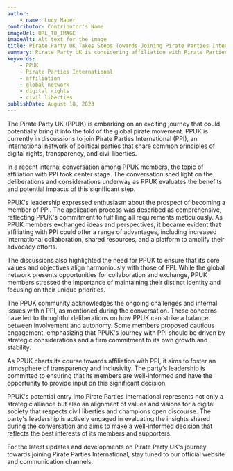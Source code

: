 ```yaml
---
author: 
    - name: Lucy Maber
contributor: Contributor's Name
imageUrl: URL_TO_IMAGE
imageAlt: Alt text for the image
title: Pirate Party UK Takes Steps Towards Joining Pirate Parties International
summary: Pirate Party UK is considering affiliation with Pirate Parties International, exploring potential benefits and impacts.
keywords:
    - PPUK
    - Pirate Parties International
    - affiliation
    - global network
    - digital rights
    - civil liberties
publishDate: August 18, 2023
---
```


The Pirate Party UK (PPUK) is embarking on an exciting journey that could potentially bring it into the fold of the global pirate movement. PPUK is currently in discussions to join Pirate Parties International (PPI), an international network of political parties that share common principles of digital rights, transparency, and civil liberties.

In a recent internal conversation among PPUK members, the topic of affiliation with PPI took center stage. The conversation shed light on the deliberations and considerations underway as PPUK evaluates the benefits and potential impacts of this significant step.

PPUK's leadership expressed enthusiasm about the prospect of becoming a member of PPI. The application process was described as comprehensive, reflecting PPUK's commitment to fulfilling all requirements meticulously. As PPUK members exchanged ideas and perspectives, it became evident that affiliating with PPI could offer a range of advantages, including increased international collaboration, shared resources, and a platform to amplify their advocacy efforts.

The discussions also highlighted the need for PPUK to ensure that its core values and objectives align harmoniously with those of PPI. While the global network presents opportunities for collaboration and exchange, PPUK members stressed the importance of maintaining their distinct identity and focusing on their unique priorities.

The PPUK community acknowledges the ongoing challenges and internal issues within PPI, as mentioned during the conversation. These concerns have led to thoughtful deliberations on how PPUK can strike a balance between involvement and autonomy. Some members proposed cautious engagement, emphasizing that PPUK's journey with PPI should be driven by strategic considerations and a firm commitment to its own growth and stability.

As PPUK charts its course towards affiliation with PPI, it aims to foster an atmosphere of transparency and inclusivity. The party's leadership is committed to ensuring that its members are well-informed and have the opportunity to provide input on this significant decision.

PPUK's potential entry into Pirate Parties International represents not only a strategic alliance but also an alignment of values and visions for a digital society that respects civil liberties and champions open discourse. The party's leadership is actively engaged in evaluating the insights shared during the conversation and aims to make a well-informed decision that reflects the best interests of its members and supporters.

For the latest updates and developments on Pirate Party UK's journey towards joining Pirate Parties International, stay tuned to our official website and communication channels.